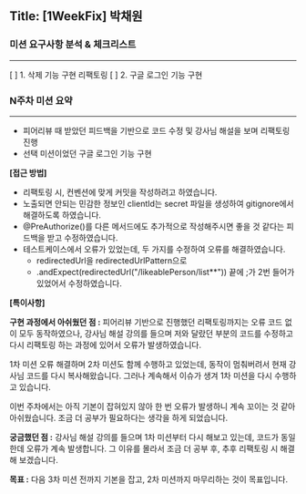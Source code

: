 ## Title: [1WeekFix] 박채원

### 미션 요구사항 분석 & 체크리스트

---
[ ] 1. 삭제 기능 구현 리팩토링
[ ] 2. 구글 로그인 기능 구현

### N주차 미션 요약

---

- 피어리뷰 때 받았던 피드백을 기반으로 코드 수정 및 강사님 해설을 보며 리팩토링 진행
- 선택 미션이었던 구글 로그인 기능 구현

**[접근 방법]**

- 리팩토링 시, 컨벤션에 맞게 커밋을 작성하려고 하였습니다.
- 노출되면 안되는 민감한 정보인 clientId는 secret 파일을 생성하여 gitignore에서 해결하도록 하였습니다.
- @PreAuthorize()를 다른 메서드에도 추가적으로 작성해주시면 좋을 것 같다는 피드백을 받고 수정하였습니다.
- 테스트케이스에서 오류가 있었는데, 두 가지를 수정하여 오류를 해결하였습니다.
    - redirectedUrl을 redirectedUrlPattern으로
    - .andExpect(redirectedUrl("/likeablePerson/list**")) 끝에 ;가 2번 들어가 있었어서 수정하였습니다.


    
**[특이사항]**

**구현 과정에서 아쉬웠던 점 :** 
피어리뷰 기반으로 진행했던 리팩토링까지는 오류 코드 없이 모두 동작하였으나,
강사님 해설 강의를 들으며 저와 달랐던 부분의 코드를 수정하고 다시 리팩토링 하는 과정에 있어서 오류가 발생하였습니다.

1차 미션 오류 해결하며 2차 미션도 함께 수행하고 있었는데, 동작이 멈춰버려서 현재 강사님 코드를 다시 복사해왔습니다.
그러나 계속해서 이슈가 생겨 1차 미션을 다시 수행하고 있습니다.

이번 주차에서는 아직 기본이 잡혀있지 않아 한 번 오류가 발생하니 계속 꼬이는 것 같아 아쉬웠습니다.
조금 더 공부가 필요하다는 생각을 하게 되었습니다.

**궁금했던 점 :** 
강사님 해설 강의를 들으며 1차 미션부터 다시 해보고 있는데, 코드가 동일한데 오류가 계속 발생합니다.
그 이유를 몰라서 조금 더 공부 후, 추후 리팩토링 시 해결해 보겠습니다.

**목표 :** 
다음 3차 미션 전까지 기본을 잡고, 2차 미션까지 마무리하는 것이 목표입니다.








 